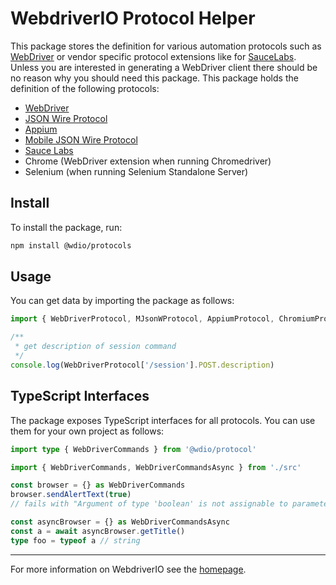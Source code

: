 WebdriverIO Protocol Helper
===========================

This package stores the definition for various automation protocols such as [WebDriver](https://w3c.github.io/webdriver/) or vendor specific protocol extensions like for [SauceLabs](https://saucelabs.com/). Unless you are interested in generating a WebDriver client there should be no reason why you should need this package. This package holds the definition of the following protocols:

- [WebDriver](https://w3c.github.io/webdriver/)
- [JSON Wire Protocol](https://github.com/SeleniumHQ/selenium/wiki/JsonWireProtocol)
- [Appium](http://appium.io/)
- [Mobile JSON Wire Protocol](https://github.com/SeleniumHQ/mobile-spec/blob/master/spec-draft.md)
- [Sauce Labs](https://saucelabs.com/)
- Chrome (WebDriver extension when running Chromedriver)
- Selenium (when running Selenium Standalone Server)

## Install

To install the package, run:

```sh
npm install @wdio/protocols
```

## Usage

You can get data by importing the package as follows:

```js
import { WebDriverProtocol, MJsonWProtocol, AppiumProtocol, ChromiumProtocol, SauceLabsProtocol, SeleniumProtocol } from '@wdio/protocols'

/**
 * get description of session command
 */
console.log(WebDriverProtocol['/session'].POST.description)
```

## TypeScript Interfaces

The package exposes TypeScript interfaces for all protocols. You can use them for your own project as follows:

```ts
import type { WebDriverCommands } from '@wdio/protocol'

import { WebDriverCommands, WebDriverCommandsAsync } from './src'

const browser = {} as WebDriverCommands
browser.sendAlertText(true)
// fails with "Argument of type 'boolean' is not assignable to parameter of type 'string'.ts(2345)"

const asyncBrowser = {} as WebDriverCommandsAsync
const a = await asyncBrowser.getTitle()
type foo = typeof a // string
```

----

For more information on WebdriverIO see the [homepage](https://webdriver.io).
